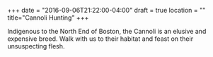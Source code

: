 +++
date = "2016-09-06T21:22:00-04:00"
draft = true
location = ""
title="Cannoli Hunting"
+++

Indigenous to the North End of Boston, the Cannoli is an elusive and expensive breed.  Walk with us to their habitat and feast on their unsuspecting flesh.
